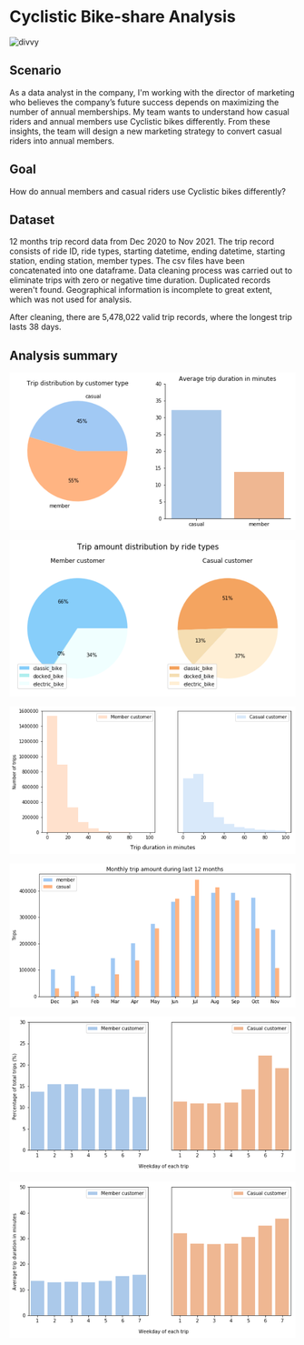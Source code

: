 # Cyclistic Bike-share Analysis

![divvy](http://chi.streetsblog.org/wp-content/uploads/sites/4/2020/07/Divvy-Meet-The-Ebike_7.jpg)

## Scenario

As a data analyst in the company, I'm working with the director of marketing who believes the company’s future success depends on maximizing the number of annual memberships. My team wants to understand how casual riders and annual members use Cyclistic bikes differently. From these insights, the team will design a new marketing strategy to convert casual riders into annual members.

## Goal

How do annual members and casual riders use Cyclistic bikes differently?

## Dataset

12 months trip record data from Dec 2020 to Nov 2021. The trip record consists of ride ID, ride types, starting datetime, ending datetime, starting station, ending station, member types. The csv files have been concatenated into one dataframe. Data cleaning process was carried out to eliminate trips with zero or negative time duration. Duplicated records weren't found. Geographical information is incomplete to great extent, which was not used for analysis.

After cleaning, there are 5,478,022 valid trip records, where the longest trip lasts 38 days. 

## Analysis summary

![p1](https://github.com/siyue-zhang/google-data-analytics-cert/blob/master/capstone%20project/images/member_casual.png)

![p2](https://github.com/siyue-zhang/google-data-analytics-cert/blob/master/capstone%20project/images/ride_type.png)

![p3](https://github.com/siyue-zhang/google-data-analytics-cert/blob/master/capstone%20project/images/duration.png)

![p4](https://github.com/siyue-zhang/google-data-analytics-cert/blob/master/capstone%20project/images/monthly.png)

![p5](https://github.com/siyue-zhang/google-data-analytics-cert/blob/master/capstone%20project/images/weekday.png)

![p6](https://github.com/siyue-zhang/google-data-analytics-cert/blob/master/capstone%20project/images/weekday_duration.png)
